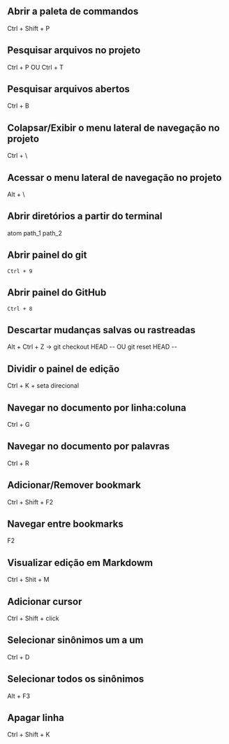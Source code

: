 ## Abrir a paleta de commandos
  Ctrl + Shift + P

## Pesquisar arquivos no projeto
  Ctrl + P OU Ctrl + T

## Pesquisar arquivos abertos
  Ctrl + B

## Colapsar/Exibir o menu lateral de navegação no projeto
  Ctrl + \

## Acessar o menu lateral de navegação no projeto
  Alt + \

## Abrir diretórios a partir do terminal
  atom path_1 path_2

## Abrir painel do git
    Ctrl + 9

## Abrir painel do GitHub
    Ctrl + 8

## Descartar mudanças salvas ou rastreadas
  Alt + Ctrl + Z -> git checkout HEAD -- OU git reset HEAD --

## Dividir o painel de edição
  Ctrl + K + seta direcional

## Navegar no documento por linha:coluna
  Ctrl + G

## Navegar no documento por palavras
  Ctrl + R

## Adicionar/Remover bookmark
  Ctrl + Shift + F2

## Navegar entre bookmarks
  F2

## Visualizar edição em Markdowm
  Ctrl + Shit + M

## Adicionar cursor
  Ctrl + Shift + click

## Selecionar sinônimos um a um
  Ctrl + D

## Selecionar todos os sinônimos
  Alt + F3

## Apagar linha
  Ctrl + Shift + K
